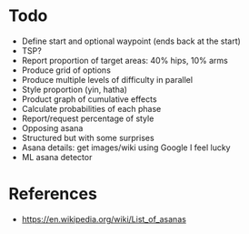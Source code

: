 # Todo
- Define start and optional waypoint (ends back at the start)
- TSP?
- Report proportion of target areas: 40% hips, 10% arms
- Produce grid of options
- Produce multiple levels of difficulty in parallel
- Style proportion (yin, hatha)
- Product graph of cumulative effects
- Calculate probabilities of each phase
- Report/request percentage of style
- Opposing asana
- Structured but with some surprises
- Asana details: get images/wiki using Google I feel lucky
- ML asana detector

# References
- https://en.wikipedia.org/wiki/List_of_asanas
